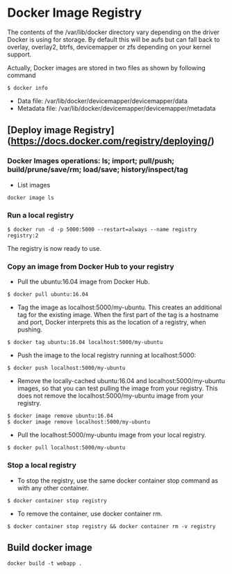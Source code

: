 # Docker Image Registry
The contents of the /var/lib/docker directory vary depending on the driver Docker is using for storage. By default this will be aufs but can fall back to overlay, overlay2, btrfs, devicemapper or zfs depending on your kernel support. 

Actually, Docker images are stored in two files as shown by following command
```
$ docker info
```
- Data file: /var/lib/docker/devicemapper/devicemapper/data
- Metadata file: /var/lib/docker/devicemapper/devicemapper/metadata

## [Deploy image Registry] (https://docs.docker.com/registry/deploying/)
### Docker Images operations: ls; import; pull/push;  build/prune/save/rm; load/save; history/inspect/tag
- List images
```
docker image ls
```
### Run a local registry
```
$ docker run -d -p 5000:5000 --restart=always --name registry registry:2
```
The registry is now ready to use.

### Copy an image from Docker Hub to your registry
- Pull the ubuntu:16.04 image from Docker Hub.
```
$ docker pull ubuntu:16.04
```
- Tag the image as localhost:5000/my-ubuntu. This creates an additional tag for the existing image. When the first part of the tag is a hostname and port, Docker interprets this as the location of a registry, when pushing.
```
$ docker tag ubuntu:16.04 localhost:5000/my-ubuntu
```

- Push the image to the local registry running at localhost:5000:
```
$ docker push localhost:5000/my-ubuntu
```
- Remove the locally-cached ubuntu:16.04 and localhost:5000/my-ubuntu images, so that you can test pulling the image from your registry. This does not remove the localhost:5000/my-ubuntu image from your registry.
```
$ docker image remove ubuntu:16.04
$ docker image remove localhost:5000/my-ubuntu
```
- Pull the localhost:5000/my-ubuntu image from your local registry.
```
$ docker pull localhost:5000/my-ubuntu
```

### Stop a local registry
- To stop the registry, use the same docker container stop command as with any other container.
```
$ docker container stop registry
```
- To remove the container, use docker container rm.
```
$ docker container stop registry && docker container rm -v registry
```

## Build docker image
```
docker build -t webapp .
```

